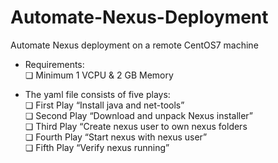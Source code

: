# Automate-Nexus-Deployment

Automate Nexus deployment on a remote CentOS7 machine

- Requirements:</br>
  ❏ Minimum 1 VCPU & 2 GB Memory</br>

- The yaml file consists of five plays:</br>
  ❏ First Play “Install java and net-tools”</br>
  ❏ Second Play “Download and unpack Nexus installer”</br>
  ❏ Third Play “Create nexus user to own nexus folders</br>
  ❏ Fourth Play “Start nexus with nexus user”</br>
  ❏ Fifth Play “Verify nexus running”
